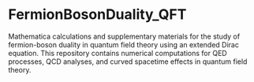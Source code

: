 # FermionBosonDuality_QFT
Mathematica calculations and supplementary materials for the study of fermion-boson duality in quantum field theory using an extended Dirac equation. This repository contains numerical computations for QED processes, QCD analyses, and curved spacetime effects in quantum field theory.
